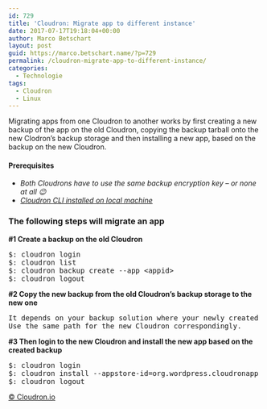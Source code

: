 ```yaml
---
id: 729
title: 'Cloudron: Migrate app to different instance'
date: 2017-07-17T19:18:04+00:00
author: Marco Betschart
layout: post
guid: https://marco.betschart.name/?p=729
permalink: /cloudron-migrate-app-to-different-instance/
categories:
  - Technologie
tags:
  - Cloudron
  - Linux
---
```

Migrating apps from one Cloudron to another works by first creating a new backup of the app on the old Cloudron, copying the backup tarball onto the new Clodron&#8217;s backup storage and then installing a new app, based on the backup on the new Cloudron.

#### Prerequisites

  * _Both Cloudrons have to use the same backup encryption key &#8211; or none at all 😉_
  * <a href="https://git.cloudron.io/cloudron/cloudron-cli/" target="_blank" rel="noopener"><em>Cloudron CLI installed on local machine</em></a>

### The following steps will migrate an app

**#1 Create a backup on the old Cloudron**

<pre>$: cloudron login
$: cloudron list
$: cloudron backup create --app &lt;appid&gt;
$: cloudron logout</pre>

**#2 Copy the new backup from the old Cloudron&#8217;s backup storage to the new one**

<pre>It depends on your backup solution where your newly created backup is stored.
Use the same path for the new Cloudron correspondingly.</pre>

**#3 Then login to the new Cloudron and install the new app based on the created backup**

<pre>$: cloudron login
$: cloudron install --appstore-id=org.wordpress.cloudronapp --backup .../...tar.gz
$: cloudron logout</pre>

<a href="https://git.cloudron.io/cloudron/box/commit/04d6f94108cbb9b17bb831912c0c47881a177d98" target="_blank" rel="noopener">© Cloudron.io</a>